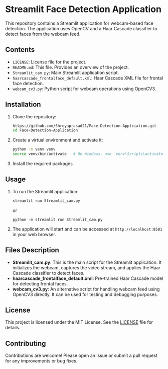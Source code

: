 # Streamlit Face Detection Application

This repository contains a Streamlit application for webcam-based face detection. The application uses OpenCV and a Haar Cascade classifier to detect faces from the webcam feed.

## Contents

- `LICENSE`: License file for the project.
- `README.md`: This file. Provides an overview of the project.                   
- `Streamlit_cam.py`: Main Streamlit application script.
- `haarcascade_frontalface_default.xml`: Haar Cascade XML file for frontal face detection.
- `webcam_cv3.py`: Python script for webcam operations using OpenCV3.

## Installation

1. Clone the repository:
    ```bash
    https://github.com/Shreyaprasad21/Face-Detection-Applciation.git
    cd Face-Detection-Application
    ```

2. Create a virtual environment and activate it:
    ```bash
    python -m venv venv
    source venv/bin/activate   # On Windows, use `venv\Scripts\activate`
    ```

3. Install the required packages

## Usage

1. To run the Streamlit application:
    ```bash
    streamlit run Streamlit_cam.py
    ```
    or
   ```
   python -m streamlit run Streamlit_cam.py
    ```

3. The application will start and can be accessed at `http://localhost:8501` in your web browser.

## Files Description

- **Streamlit_cam.py**: This is the main script for the Streamlit application. It initializes the webcam, captures the video stream, and applies the Haar Cascade classifier to detect faces.
- **haarcascade_frontalface_default.xml**: Pre-trained Haar Cascade model for detecting frontal faces.
- **webcam_cv3.py**: An alternative script for handling webcam feed using OpenCV3 directly. It can be used for testing and debugging purposes.

## License

This project is licensed under the MIT License. See the [LICENSE](LICENSE) file for details.

## Contributing

Contributions are welcome! Please open an issue or submit a pull request for any improvements or bug fixes.
